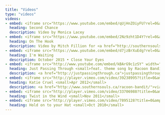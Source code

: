 ```yaml
---
title: "Videos"
type: "videos"
videos:
- embed: <iframe src="https://www.youtube.com/embed/qUjHnZOiyFU?rel=0&amp;showinfo=0" width="700" height="394" frameborder="0" allowfullscreen="allowfullscreen"></iframe>
  heading: Second Chance
  description: Video by Monica Lacey
- embed: <iframe src="https://www.youtube.com/embed/2Nz9zht1D4Y?rel=0&amp;showinfo=0" width="700" height="394" frameborder="0" allowfullscreen="allowfullscreen"></iframe>
  heading: On The Hook
  description: Video by Mitch Fillion for <a href="http://southernsouls.ca">southernsouls.ca</a>
- embed: <iframe src="https://www.youtube.com/embed/d7jzBrXuEdg?rel=0&amp;showinfo=0" width="700" height="394" frameborder="0" allowfullscreen="allowfullscreen"></iframe>
  heading: I'm Waiting
  description: October 2015 • Close Your Eyes
- embed: <iframe src="http://www.youtube.com/embed/kBArG9c1zSY" width="700" height="394" frameborder="0" allowfullscreen="allowfullscreen"></iframe>
  heading: Just Passing Through <small>feat. theme song by Racoon Bandit</small>
  description: <a href="http://justpassingthrough.ca">justpassingthrough.ca</a>
- embed: <iframe src="http://player.vimeo.com/video/39238995?title=0&amp;byline=0&amp;portrait=0&amp;color=333333" width="700" height="394" frameborder="0" allowfullscreen="allowfullscreen"></iframe>
  heading: Katie Cruel <small>Apr 2012</small>
  description: <a href="http://www.southernsouls.ca/racoon-bandit/">via southernsouls.ca</a>
- embed: <iframe src="http://player.vimeo.com/video/33706988?title=0&amp;byline=0&amp;portrait=0&amp;color=333333" width="700" height="394" frameborder="0" allowfullscreen="allowfullscreen"></iframe>
  heading: Twist in the Wind <small>Nov 2011</small>
- embed: <iframe src="http://player.vimeo.com/video/7895128?title=0&amp;byline=0&amp;portrait=0&amp;color=363636" width="700" height="464" frameborder="0" allowfullscreen="allowfullscreen"></iframe>
  heading: Hold on to your Hat <small>Oct 2010</small>
---
```

